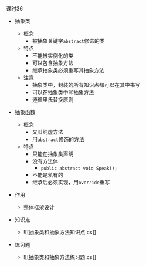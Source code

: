 
课时36

- 抽象类
	- 概念
		- 被抽象关键字`abstract`修饰的类
	- 特点
		- 不能被实例化的类
		- 可以包含抽象方法
		- 继承抽象类必须重写其抽象方法
	- 注意
		- 抽象类中，封装的所有知识点都可以在其中书写
		- 可以在抽象类中写抽象方法
		- 遵循里氏替换原则
- 抽象函数
	- 概念
		- 又叫纯虚方法
		- 用`abstract`修饰的方法
	- 特点
		- 只能在抽象类声明
		- 没有方法体
			- `public abstract void Speak();`
		- 不能是私有的
		- 继承后必须实现，用`override`重写
- 作用
	- 整体框架设计

- 知识点
	- ![[抽象类和抽象方法知识点.cs]]

- 练习题
	- ![[抽象类和抽象方法练习题.cs]]
